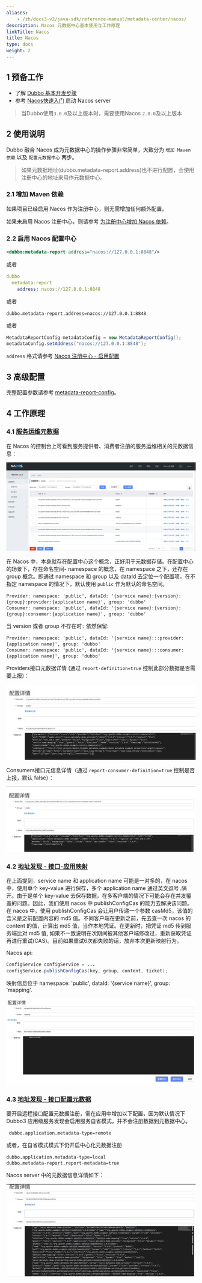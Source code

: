 ```yaml
---
aliases:
    - /zh/docs3-v2/java-sdk/reference-manual/metadata-center/nacos/
description: Nacos 元数据中心基本使用与工作原理
linkTitle: Nacos
title: Nacos
type: docs
weight: 2
---
```




## 1 预备工作
- 了解 [Dubbo 基本开发步骤](/zh-cn/overview/mannual/java-sdk/quick-start/spring-boot/)
- 参考 [Nacos快速入门](https://nacos.io/zh-cn/docs/quick-start.html) 启动 Nacos server

> 当Dubbo使用`3.0.0`及以上版本时，需要使用Nacos `2.0.0`及以上版本

## 2 使用说明
Dubbo 融合 Nacos 成为元数据中心的操作步骤非常简单，大致分为 `增加 Maven 依赖` 以及 `配置元数据中心` 两步。
> 如果元数据地址(dubbo.metadata-report.address)也不进行配置，会使用注册中心的地址来用作元数据中心。

### 2.1 增加 Maven 依赖
如果项目已经启用 Nacos 作为注册中心，则无需增加任何额外配置。

如果未启用 Nacos 注册中心，则请参考 [为注册中心增加 Nacos 依赖](../../registry/nacos/#21-增加依赖)。

### 2.2 启用 Nacos 配置中心
```xml
<dubbo:metadata-report address="nacos://127.0.0.1:8848"/>
```

或者

```yaml
dubbo
  metadata-report
    address: nacos://127.0.0.1:8848
```

或者

```properties
dubbo.metadata-report.address=nacos://127.0.0.1:8848
```

或者

```java
MetadataReportConfig metadataConfig = new MetadataReportConfig();
metadataConfig.setAddress("nacos://127.0.0.1:8848");
```

`address` 格式请参考 [Nacos 注册中心 - 启用配置](../../registry/nacos/#22-配置并启用-nacos)

## 3 高级配置

完整配置参数请参考 [metadata-report-config](../../config/properties/#metadata-report-config)。

## 4 工作原理

### 4.1 [服务运维元数据](../overview/#2-服务运维元数据)

在 Nacos 的控制台上可看到服务提供者、消费者注册的服务运维相关的元数据信息：

![image-dubbo-metadata-nacos-1.png](/imgs/blog/dubbo-metadata-nacos-1.png)

在 Nacos 中，本身就存在配置中心这个概念，正好用于元数据存储。在配置中心的场景下，存在命名空间- namespace 的概念，在 namespace 之下，还存在 group 概念。即通过 namespace 和 group 以及 dataId 去定位一个配置项，在不指定 namespace 的情况下，默认使用 ```public``` 作为默认的命名空间。

```properties
Provider: namespace: 'public', dataId: '{service name}:{version}:{group}:provider:{application name}', group: 'dubbo'
Consumer: namespace: 'public', dataId: '{service name}:{version}:{group}:consumer:{application name}', group: 'dubbo'
```
当 version 或者 group 不存在时`:` 依然保留:
```properties
Provider: namespace: 'public', dataId: '{service name}:::provider:{application name}', group: 'dubbo'
Consumer: namespace: 'public', dataId: '{service name}:::consumer:{application name}', group: 'dubbo'
```

Providers接口元数据详情 (通过 `report-definition=true` 控制此部分数据是否需要上报)：

![image-dubbo-metadata-nacos-3.png](/imgs/blog/dubbo-metadata-nacos-3.png)

Consumers接口元信息详情（通过 `report-consumer-definition=true` 控制是否上报，默认 false）：

![image-dubbo-metadata-nacos-4.png](/imgs/blog/dubbo-metadata-nacos-4.png)

### 4.2 [地址发现 - 接口-应用映射](../overview//#11-接口---应用映射关系)
在上面提到，service name 和 application name 可能是一对多的，在 nacos 中，使用单个 key-value 进行保存，多个 application name 通过英文逗号`,`隔开。由于是单个 key-value 去保存数据，在多客户端的情况下可能会存在并发覆盖的问题。因此，我们使用 nacos 中 publishConfigCas 的能力去解决该问题。在 nacos 中，使用 publishConfigCas 会让用户传递一个参数 casMd5，该值的含义是之前配置内容的 md5 值。不同客户端在更新之前，先去查一次 nacos 的 content 的值，计算出 md5 值，当作本地凭证。在更新时，把凭证 md5 传到服务端比对 md5 值, 如果不一致说明在次期间被其他客户端修改过，重新获取凭证再进行重试(CAS)。目前如果重试6次都失败的话，放弃本次更新映射行为。

Nacos api:
```java
ConfigService configService = ...
configService.publishConfigCas(key, group, content, ticket);
```

映射信息位于 namespace: 'public', dataId: '{service name}', group: 'mapping'.

![nacos-metadata-report-service-name-mapping.png](/imgs/user/nacos-metadata-report-service-name-mapping.png)

### 4.3 [地址发现 - 接口配置元数据](../overview/#12-接口配置元数据)

要开启远程接口配置元数据注册，需在应用中增加以下配置，因为默认情况下 Dubbo3 应用级服务发现会启用服务自省模式，并不会注册数据到元数据中心。

```properties
 dubbo.application.metadata-type=remote
 ```

或者，在自省模式模式下仍开启中心化元数据注册

```properties
dubbo.application.metadata-type=local
dubbo.metadata-report.report-metadata=true
```

Nacos server 中的元数据信息详情如下：

![image-dubbo-metadata-nacos-2.png](/imgs/blog/dubbo-metadata-nacos-2.png)
